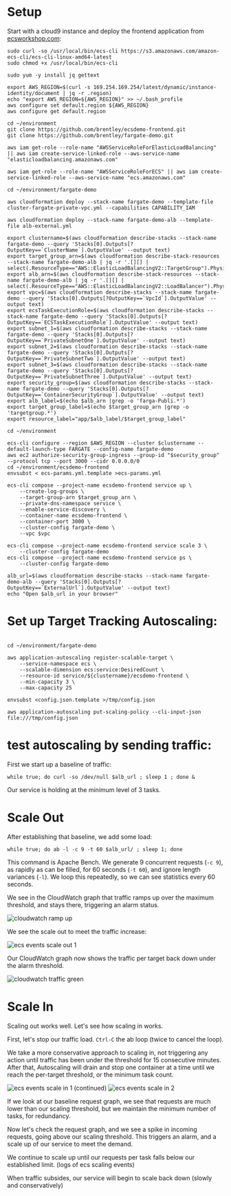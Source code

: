 # Setup

Start with a cloud9 instance and deploy the frontend application from [ecsworkshop.com](https://ecsworkshop.com):

```
sudo curl -so /usr/local/bin/ecs-cli https://s3.amazonaws.com/amazon-ecs-cli/ecs-cli-linux-amd64-latest
sudo chmod +x /usr/local/bin/ecs-cli

sudo yum -y install jq gettext

export AWS_REGION=$(curl -s 169.254.169.254/latest/dynamic/instance-identity/document | jq -r .region)
echo "export AWS_REGION=${AWS_REGION}" >> ~/.bash_profile
aws configure set default.region ${AWS_REGION}
aws configure get default.region

cd ~/environment
git clone https://github.com/brentley/ecsdemo-frontend.git
git clone https://github.com/brentley/fargate-demo.git

aws iam get-role --role-name "AWSServiceRoleForElasticLoadBalancing" || aws iam create-service-linked-role --aws-service-name "elasticloadbalancing.amazonaws.com"

aws iam get-role --role-name "AWSServiceRoleForECS" || aws iam create-service-linked-role --aws-service-name "ecs.amazonaws.com"

cd ~/environment/fargate-demo

aws cloudformation deploy --stack-name fargate-demo --template-file cluster-fargate-private-vpc.yml --capabilities CAPABILITY_IAM

aws cloudformation deploy --stack-name fargate-demo-alb --template-file alb-external.yml

export clustername=$(aws cloudformation describe-stacks --stack-name fargate-demo --query 'Stacks[0].Outputs[?OutputKey==`ClusterName`].OutputValue' --output text)
export target_group_arn=$(aws cloudformation describe-stack-resources --stack-name fargate-demo-alb | jq -r '.[][] | select(.ResourceType=="AWS::ElasticLoadBalancingV2::TargetGroup").PhysicalResourceId')
export alb_arn=$(aws cloudformation describe-stack-resources --stack-name fargate-demo-alb | jq -r '.[][] | select(.ResourceType=="AWS::ElasticLoadBalancingV2::LoadBalancer").PhysicalResourceId')
export vpc=$(aws cloudformation describe-stacks --stack-name fargate-demo --query 'Stacks[0].Outputs[?OutputKey==`VpcId`].OutputValue' --output text)
export ecsTaskExecutionRole=$(aws cloudformation describe-stacks --stack-name fargate-demo --query 'Stacks[0].Outputs[?OutputKey==`ECSTaskExecutionRole`].OutputValue' --output text)
export subnet_1=$(aws cloudformation describe-stacks --stack-name fargate-demo --query 'Stacks[0].Outputs[?OutputKey==`PrivateSubnetOne`].OutputValue' --output text)
export subnet_2=$(aws cloudformation describe-stacks --stack-name fargate-demo --query 'Stacks[0].Outputs[?OutputKey==`PrivateSubnetTwo`].OutputValue' --output text)
export subnet_3=$(aws cloudformation describe-stacks --stack-name fargate-demo --query 'Stacks[0].Outputs[?OutputKey==`PrivateSubnetThree`].OutputValue' --output text)
export security_group=$(aws cloudformation describe-stacks --stack-name fargate-demo --query 'Stacks[0].Outputs[?OutputKey==`ContainerSecurityGroup`].OutputValue' --output text)
export alb_label=$(echo $alb_arn |grep -o 'farga-Publi.*')
export target_group_label=$(echo $target_group_arn |grep -o 'targetgroup.*')
export resource_label="app/$alb_label/$target_group_label"

cd ~/environment

ecs-cli configure --region $AWS_REGION --cluster $clustername --default-launch-type FARGATE --config-name fargate-demo
aws ec2 authorize-security-group-ingress --group-id "$security_group" --protocol tcp --port 3000 --cidr 0.0.0.0/0
cd ~/environment/ecsdemo-frontend
envsubst < ecs-params.yml.template >ecs-params.yml

ecs-cli compose --project-name ecsdemo-frontend service up \
    --create-log-groups \
    --target-group-arn $target_group_arn \
    --private-dns-namespace service \
    --enable-service-discovery \
    --container-name ecsdemo-frontend \
    --container-port 3000 \
    --cluster-config fargate-demo \
    --vpc $vpc
    
ecs-cli compose --project-name ecsdemo-frontend service scale 3 \
    --cluster-config fargate-demo
ecs-cli compose --project-name ecsdemo-frontend service ps \
    --cluster-config fargate-demo

alb_url=$(aws cloudformation describe-stacks --stack-name fargate-demo-alb --query 'Stacks[0].Outputs[?OutputKey==`ExternalUrl`].OutputValue' --output text)
echo "Open $alb_url in your browser"

```

# Set up Target Tracking Autoscaling:
```

cd ~/environment/fargate-demo

aws application-autoscaling register-scalable-target \
    --service-namespace ecs \
    --scalable-dimension ecs:service:DesiredCount \
    --resource-id service/${clustername}/ecsdemo-frontend \
    --min-capacity 3 \
    --max-capacity 25

envsubst <config.json.template >/tmp/config.json

aws application-autoscaling put-scaling-policy --cli-input-json file:///tmp/config.json

```


# test autoscaling by sending traffic:

First we start up a baseline of traffic:
```
while true; do curl -so /dev/null $alb_url ; sleep 1 ; done &                  

```
Our service is holding at the minimum level of 3 tasks.


# Scale Out
After establishing that baseline, we add some load:
```
while true; do ab -l -c 9 -t 60 $alb_url/ ; sleep 1; done
```
This command is Apache Bench. We generate 9 concurrent requests (`-c 9`), as 
rapidly as can be filled, for 60 seconds (`-t 60`), and ignore length variances (`-l`).
We loop this repeatedly, so we can see statistics every 60 seconds.

We see in the CloudWatch graph that traffic ramps up over the maximum threshold, 
and stays there, triggering an alarm status.

![cloudwatch ramp up](images/cloudwatch_ramp_up.png)

We see the scale out to meet the traffic increase:

![ecs events scale out 1](images/ecs_events_scale_out_1.png)

Our CloudWatch graph now shows the traffic per target back down under the alarm threshold.

![cloudwatch traffic green](images/cloudwatch_traffic_green.png)

# Scale In
Scaling out works well. Let's see how scaling in works.

First, let's stop our traffic load. `Ctrl-C` the ab loop (twice to cancel the loop).

We take a more conservative approach to scaling in, not triggering any action until
traffic has been under the threshold for 15 consecutive minutes. After that, Autoscaling
will drain and stop one container at a time until we reach the per-target threshold, or
the minimum task count.

![ecs events scale in 1](images/ecs_events_scale_in_1.png)
(continued)
![ecs events scale in 2](images/ecs_events_scale_in_2.png)

If we look at our baseline request graph, we see that requests are much lower than our 
scaling threshold, but we maintain the minimum number of tasks, for redundancy.

Now let's check the request graph, and we see a spike in incoming requests, going above our scaling threshold. This triggers
an alarm, and a scale up of our service to meet the demand.

We continue to scale up until our requests per task falls below our established limit. 
(logs of ecs scaling events)

When traffic subsides, our service will begin to scale back down (slowly and conservatively)
